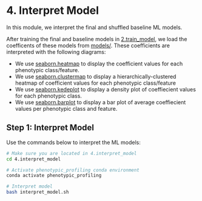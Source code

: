 # 4. Interpret Model

In this module, we interpret the final and shuffled baseline ML models.

After training the final and baseline models in [2.train_model](../2.train_model/), we load the coefficents of these models from [models/](../2.train_model/models).
These coefficients are interpreted with the following diagrams:

- We use [seaborn.heatmap](https://seaborn.pydata.org/generated/seaborn.heatmap.html) to display the coefficient values for each phenotypic class/feature.
- We use [seaborn.clustermap](https://seaborn.pydata.org/generated/seaborn.clustermap.html) to display a hierarchically-clustered heatmap of coefficient values for each phenotypic class/feature
- We use [seaborn.kedeplot](https://seaborn.pydata.org/generated/seaborn.kdeplot.html) to display a density plot of coeffiecient values for each phenotypic class.
- We use [seaborn.barplot](https://seaborn.pydata.org/generated/seaborn.barplot.html) to display a bar plot of average coeffiecient values per phenotypic class and feature.

## Step 1: Interpret Model

Use the commands below to interpret the ML models:

```sh
# Make sure you are located in 4.interpret_model
cd 4.interpret_model

# Activate phenotypic_profiling conda environment
conda activate phenotypic_profiling

# Interpret model
bash interpret_model.sh
```

